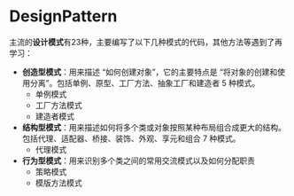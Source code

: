 # DesignPattern

主流的**设计模式**有23种，主要编写了以下几种模式的代码，其他方法等遇到了再学习：
- **创造型模式**：用来描述 “如何创建对象”，它的主要特点是 “将对象的创建和使用分离”。包括单例、原型、工厂方法、抽象工厂和建造者 5 种模式。
	- 单例模式
	- 工厂方法模式
	- 建造者模式
- **结构型模式**：用来描述如何将多个类或对象按照某种布局组合成更大的结构。包括代理、适配器、桥接、装饰、外观、享元和组合 7 种模式。
	- 代理模式
- **行为型模式**：用来识别多个类之间的常用交流模式以及如何分配职责
	- 策略模式
	- 模版方法模式
